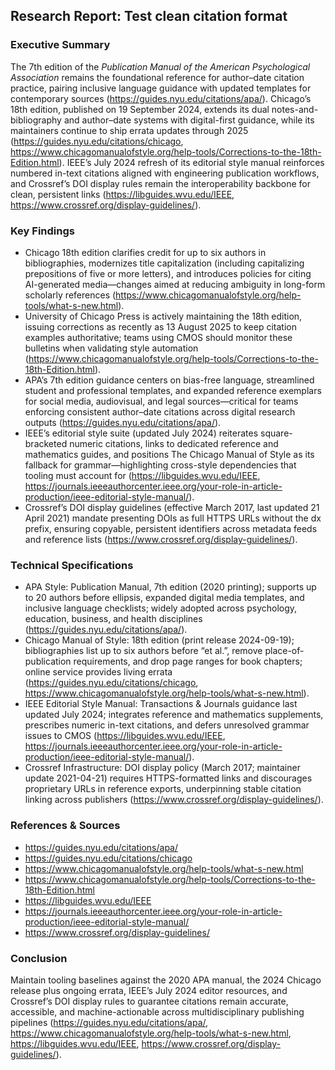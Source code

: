 ## Research Report: Test clean citation format

### Executive Summary
The 7th edition of the *Publication Manual of the American Psychological Association* remains the foundational reference for author–date citation practice, pairing inclusive language guidance with updated templates for contemporary sources (https://guides.nyu.edu/citations/apa/). Chicago’s 18th edition, published on 19 September 2024, extends its dual notes-and-bibliography and author–date systems with digital-first guidance, while its maintainers continue to ship errata updates through 2025 (https://guides.nyu.edu/citations/chicago, https://www.chicagomanualofstyle.org/help-tools/Corrections-to-the-18th-Edition.html). IEEE’s July 2024 refresh of its editorial style manual reinforces numbered in-text citations aligned with engineering publication workflows, and Crossref’s DOI display rules remain the interoperability backbone for clean, persistent links (https://libguides.wvu.edu/IEEE, https://www.crossref.org/display-guidelines/).

### Key Findings
- Chicago 18th edition clarifies credit for up to six authors in bibliographies, modernizes title capitalization (including capitalizing prepositions of five or more letters), and introduces policies for citing AI-generated media—changes aimed at reducing ambiguity in long-form scholarly references (https://www.chicagomanualofstyle.org/help-tools/what-s-new.html).
- University of Chicago Press is actively maintaining the 18th edition, issuing corrections as recently as 13 August 2025 to keep citation examples authoritative; teams using CMOS should monitor these bulletins when validating style automation (https://www.chicagomanualofstyle.org/help-tools/Corrections-to-the-18th-Edition.html).
- APA’s 7th edition guidance centers on bias-free language, streamlined student and professional templates, and expanded reference exemplars for social media, audiovisual, and legal sources—critical for teams enforcing consistent author–date citations across digital research outputs (https://guides.nyu.edu/citations/apa/).
- IEEE’s editorial style suite (updated July 2024) reiterates square-bracketed numeric citations, links to dedicated reference and mathematics guides, and positions The Chicago Manual of Style as its fallback for grammar—highlighting cross-style dependencies that tooling must account for (https://libguides.wvu.edu/IEEE, https://journals.ieeeauthorcenter.ieee.org/your-role-in-article-production/ieee-editorial-style-manual/).
- Crossref’s DOI display guidelines (effective March 2017, last updated 21 April 2021) mandate presenting DOIs as full HTTPS URLs without the dx prefix, ensuring copyable, persistent identifiers across metadata feeds and reference lists (https://www.crossref.org/display-guidelines/).

### Technical Specifications
- APA Style: Publication Manual, 7th edition (2020 printing); supports up to 20 authors before ellipsis, expanded digital media templates, and inclusive language checklists; widely adopted across psychology, education, business, and health disciplines (https://guides.nyu.edu/citations/apa/).
- Chicago Manual of Style: 18th edition (print release 2024-09-19); bibliographies list up to six authors before “et al.”, remove place-of-publication requirements, and drop page ranges for book chapters; online service provides living errata (https://guides.nyu.edu/citations/chicago, https://www.chicagomanualofstyle.org/help-tools/what-s-new.html).
- IEEE Editorial Style Manual: Transactions & Journals guidance last updated July 2024; integrates reference and mathematics supplements, prescribes numeric in-text citations, and defers unresolved grammar issues to CMOS (https://libguides.wvu.edu/IEEE, https://journals.ieeeauthorcenter.ieee.org/your-role-in-article-production/ieee-editorial-style-manual/).
- Crossref Infrastructure: DOI display policy (March 2017; maintainer update 2021-04-21) requires HTTPS-formatted links and discourages proprietary URLs in reference exports, underpinning stable citation linking across publishers (https://www.crossref.org/display-guidelines/).

### References & Sources
- https://guides.nyu.edu/citations/apa/
- https://guides.nyu.edu/citations/chicago
- https://www.chicagomanualofstyle.org/help-tools/what-s-new.html
- https://www.chicagomanualofstyle.org/help-tools/Corrections-to-the-18th-Edition.html
- https://libguides.wvu.edu/IEEE
- https://journals.ieeeauthorcenter.ieee.org/your-role-in-article-production/ieee-editorial-style-manual/
- https://www.crossref.org/display-guidelines/

### Conclusion
Maintain tooling baselines against the 2020 APA manual, the 2024 Chicago release plus ongoing errata, IEEE’s July 2024 editor resources, and Crossref’s DOI display rules to guarantee citations remain accurate, accessible, and machine-actionable across multidisciplinary publishing pipelines (https://guides.nyu.edu/citations/apa/, https://www.chicagomanualofstyle.org/help-tools/what-s-new.html, https://libguides.wvu.edu/IEEE, https://www.crossref.org/display-guidelines/).
